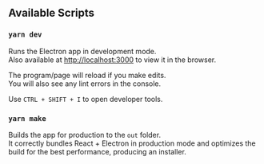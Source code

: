 
## Available Scripts

### `yarn dev`

Runs the Electron app in development mode.\
Also available at [http://localhost:3000](http://localhost:3000) to view it in the browser.

The program/page will reload if you make edits.\
You will also see any lint errors in the console.

Use `CTRL + SHIFT + I` to open developer tools.

### `yarn make`

Builds the app for production to the `out` folder.\
It correctly bundles React + Electron in production mode and optimizes the build for the best performance, producing an installer.